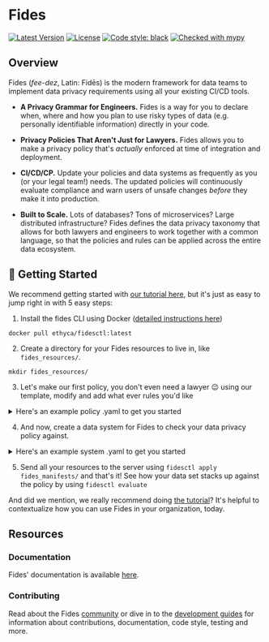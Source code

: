 # Fides

[![Latest Version][pypi-image]][pypi-url]
[![License][license-image]][license-url]
[![Code style: black][black-image]][black-url]
[![Checked with mypy][mypy-image]][mypy-url]

## Overview

Fides (*fee-dez*, Latin: Fidēs) is the modern framework for data teams to implement data privacy requirements using all your existing CI/CD tools.

- **A Privacy Grammar for Engineers.** Fides is a way for you to declare when, where and how you plan to use risky types of data (e.g. personally identifiable information) directly in your code. 

- **Privacy Policies That Aren't Just for Lawyers.** Fides allows you to make a privacy policy that's *actually* enforced at time of integration and deployment.

- **CI/CD/CP.** Update your policies and data systems as frequently as you (or your legal team!) needs. The updated policies will continuously evaluate compliance and warn users of unsafe changes _before_ they make it into production.

- **Built to Scale.** Lots of databases? Tons of microservices? Large distributed infrastructure? Fides defines the data privacy taxonomy that allows for both lawyers and engineers to work together with a common language, so that the policies and rules can be applied across the entire data ecosystem.


## :rocket: Getting Started 

We recommend getting started with [our tutorial here](https://github.com/ethyca/fides/blob/main/docs/fides/docs/tutorial.md), but it's just as easy to jump right in with 5 easy steps:

1. Install the fides CLI using Docker ([detailed instructions here](https://github.com/ethyca/fides/blob/main/docs/fides/docs/getting_started/docker.md))
```
docker pull ethyca/fidesctl:latest
```

2. Create a directory for your Fides resources to live in, like `fides_resources/`.
```
mkdir fides_resources/
```

3. Let's make our first policy, you don't even need a lawyer :wink:  using our template, modify and add what ever rules you'd like
<details>
  <summary>Here's an example policy .yaml to get you started</summary>
  
  ```yaml
policy:
  - organizationId: 1
    fidesKey: "primaryPrivacyPolicy"
    name: "Primary Privacy Policy"
    description: "The main privacy policy for the organization."
    rules:
      - organizationId: 1
        fidesKey: "rejectTargetedMarketing"
        name: "Reject Targeted Marketing"
        description: "Disallow marketing that is targeted towards users."
        dataCategories:
          inclusion: "ANY"
          values:
            - profiling_data
            - account_data
            - derived_data
            - cloud_service_provider_data
        dataUses:
          inclusion: ANY
          values:
            - market_advertise_or_promote
            - offer_upgrades_or_upsell
        dataSubjects:
          inclusion: ANY
          values:
            - trainee
            - commuter
        dataQualifier: pseudonymized_data
        action: REJECT
      - organizationId: 1
        fidesKey: rejectSome
        name: "Reject Some Marketing"
        description: "Disallow some marketing that is targeted towards users."
        dataCategories:
          inclusion: ANY
          values:
            - user_location
            - personal_health_data_and_medical_records
            - connectivity_data
            - credentials
        dataUses:
          inclusion: ALL
          values:
            - improvement_of_business_support_for_contracted_service
            - personalize
            - share_when_required_to_provide_the_service
        dataSubjects:
          inclusion: NONE
          values:
            - trainee
            - commuter
            - patient
        dataQualifier: pseudonymized_data
        action: REJECT
  ```
</details>


4. And now, create a data system for Fides to check your data privacy policy against. 
<details>
  <summary>Here's an example system .yaml to get you started</summary>
  
  ```yaml
system:
  - organizationId: 1
    fidesKey: "demoSystem"
    name: "Demo System"
    description: "A system used for demos."
    systemType: "Service"
    privacyDeclarations:
      - name: "Analyze Anonymous Content"
        dataCategories:
          - "account_data"
        dataUse: "provide"
        dataQualifier: "anonymized_data"
        dataSubjects:
          - "anonymous_user"
        datasetReferences:
          - "sample_db_dataset.Email"
    systemDependencies: []
  ```
</details>


5. Send all your resources to the server using `fidesctl apply fides_manifests/` and that's it! See how your data set stacks up against the policy by using `fidesctl evaluate`

And did we mention, we really recommend doing [the tutorial](https://github.com/ethyca/fides/blob/main/docs/fides/docs/tutorial.md)? It's helpful to contextualize how you can use Fides in your organization, today.

## Resources

### Documentation

Fides' documentation is available [here](https://github.com/ethyca/fides/tree/main/docs/fides/docs).

### Contributing

Read about the Fides [community](https://github.com/ethyca/fides/tree/main/docs/fides/docs/community) or dive in to the [development guides](https://github.com/ethyca/fides/tree/main/docs/fides/docs/development) for information about contributions, documentation, code style, testing and more.

[pypi-image]: https://img.shields.io/pypi/v/fidesctl.svg
[pypi-url]: https://pypi.python.org/pypi/fidesctl/
[license-image]: https://img.shields.io/:license-Apache%202-blue.svg
[license-url]: https://www.apache.org/licenses/LICENSE-2.0.txt
[black-image]: https://img.shields.io/badge/code%20style-black-000000.svg
[black-url]: https://github.com/psf/black/
[mypy-image]: http://www.mypy-lang.org/static/mypy_badge.svg
[mypy-url]: http://mypy-lang.org/
